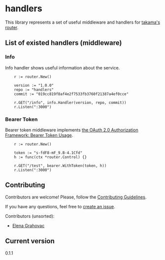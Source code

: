 # handlers

This library represents a set of useful middleware and handlers for [takama's router](https://github.com/takama/router).

## List of existed handlers (middleware)

### Info

Info handler shows useful information about the service.

        r := router.New()

        version := "1.0.0"
        repo := "handlers"
        commit := "019cc819f8af4e2f7533fb3760f21387a4ef0cce"

        r.GET("/info", info.Handler(version, repo, commit))
        r.Listen(":3000")

### Bearer Token

Bearer token middleware implements [the OAuth 2.0 Authorization Framework: Bearer Token Usage](https://tools.ietf.org/html/rfc6750).

        r := router.New()

        token := "s-fdF8-mF_9.B-4.1Cfd"
        h := func(ctx *router.Control) {}

        r.GET("/test", bearer.WithToken(token, h))
        r.Listen(":3000")

## Contributing

Contributors are welcome! Please, follow the [Contributing Guidelines](CONTRIBUTING.md).

If you have any questions, feel free to [create an issue](https://github.com/openprovider/handlers/issues/new).

Contributors (unsorted):

- [Elena Grahovac](https://github.com/rumyantseva)

## Current version

0.1.1
